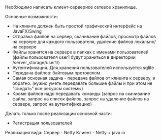 Необходимо написать клиент-серверное сетевое хранилище.

Основные возможности:
- На клиенте должен быть простой графический интерфейс на JavaFX/Swing
- Отправка файлов на сервер, скачивание файлов, просмотр файлов на сервере для каждого пользователя, удаление файлов 
локально/на сервере
- Файлы хранятся на сервере в папках с именами пользователей
(файлы пользователя user1 будут храниться в директории /server_storage/user1/)
- Аутентификация. Для хранения пользователей используется sqlite
- Передача файлов: байтовым протоколом
- Самая основная задача - передача файлов от клиента к серверу, и обратно.
(нужно уметь передавать большие файлы и при этом не "съедать" все ресурсы системы)
- Кроме файлов надо передавать команды (запрос на скачивание файла, запрос на список файлов, запрос на 
удаление файлов на сервере, запрос на аутентификацию)

Делать только после реализации основной части:
- Регистрация пользователей

Реализация вида:
Сервер - Netty
Клиент - Netty + java.io